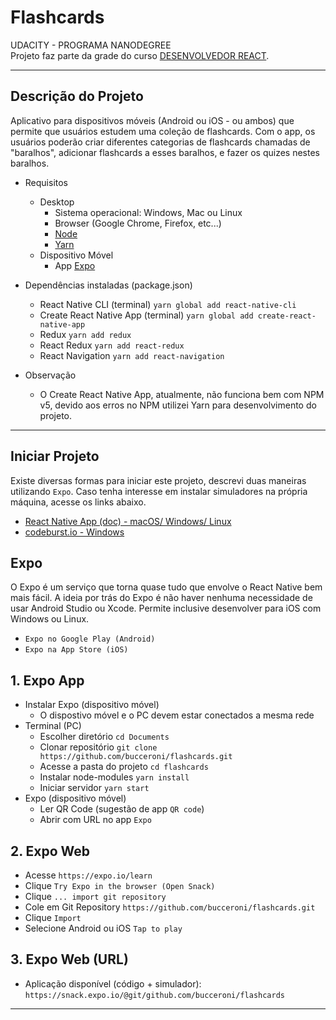# Flashcards

UDACITY - PROGRAMA NANODEGREE  
Projeto faz parte da grade do curso [DESENVOLVEDOR REACT](https://br.udacity.com/course/react-nanodegree--nd019).

<hr>

## Descrição do Projeto

Aplicativo para dispositivos móveis (Android ou iOS - ou ambos) que permite que usuários estudem uma coleção de flashcards. Com o app, os usuários poderão criar diferentes categorias de flashcards chamadas de "baralhos", adicionar flashcards a esses baralhos, e fazer os quizes nestes baralhos.

- Requisitos
  - Desktop 
    - Sistema operacional: Windows, Mac ou Linux
    - Browser (Google Chrome, Firefox, etc...)
    - [Node](https://nodejs.org/en/)
    - [Yarn](https://yarnpkg.com/pt-BR/docs/getting-started)
  - Dispositivo Móvel
    - App [Expo](https://expo.io/) 

- Dependências instaladas (package.json)
  - React Native CLI (terminal) `yarn global add react-native-cli`  
  - Create React Native App (terminal) `yarn global add create-react-native-app`
  - Redux `yarn add redux`
  - React Redux `yarn add react-redux`
  - React Navigation `yarn add react-navigation`

- Observação
  - O Create React Native App, atualmente, não funciona bem com NPM v5, devido aos erros no NPM utilizei Yarn para desenvolvimento do projeto.

<hr >

## Iniciar Projeto

Existe diversas formas para iniciar este projeto, descrevi duas maneiras utilizando `Expo`. Caso tenha interesse em instalar simuladores na própria máquina, acesse os links abaixo.

- [React Native App (doc) - macOS/ Windows/ Linux](https://facebook.github.io/react-native/docs/getting-started.html)
- [codeburst.io - Windows](https://codeburst.io/setting-up-development-environment-using-react-native-on-windows-dd240e69f776)

## Expo

O Expo é um serviço que torna quase tudo que envolve o React Native bem mais fácil. A ideia por trás do Expo é não haver nenhuma necessidade de usar Android Studio ou Xcode. Permite inclusive desenvolver para iOS com Windows ou Linux.

- `Expo no Google Play (Android)`
- `Expo na App Store (iOS)`

## 1. Expo App

- Instalar Expo (dispositivo móvel)
  - O dispostivo móvel e o PC devem estar conectados a mesma rede
- Terminal (PC)
  - Escolher diretório `cd Documents`
  - Clonar repositório `git clone https://github.com/bucceroni/flashcards.git`
  - Acesse a pasta do projeto `cd flashcards`
  - Instalar node-modules `yarn install`
  - Iniciar servidor `yarn start`
- Expo (dispositivo móvel)
  - Ler QR Code (sugestão de app `QR code`)
  - Abrir com URL no app `Expo`

## 2. Expo Web

- Acesse `https://expo.io/learn`
- Clique `Try Expo in the browser (Open Snack)`
- Clique `... import git repository`
- Cole em Git Repository `https://github.com/bucceroni/flashcards.git`
- Clique `Import`
- Selecione Android ou iOS `Tap to play`

## 3. Expo Web (URL) 
- Aplicação disponível (código + simulador):
  `https://snack.expo.io/@git/github.com/bucceroni/flashcards`

<hr >

